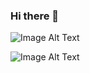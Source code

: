 ### Hi there 👋
<!-- Markdown Image -->
![Image Alt Text](image-source)
<!-- HTML Image Tag -->
<img alt="Image Alt Text" src="[image-source](https://github.com/Coderproz/Coderproz/blob/main/whh1lpihw7h587pb2iuc.png)" />


<!--
**Coderproz/Coderproz** is a ✨ _special_ ✨ repository because its `README.md` (this file) appears on your GitHub profile.

Here are some ideas to get you started:

- 🔭 I’m currently working on ...
- 🌱 I’m currently learning ...
- 👯 I’m looking to collaborate on ...
- 🤔 I’m looking for help with ...
- 💬 Ask me about ...
- 📫 How to reach me: ...
- 😄 Pronouns: ...
- ⚡ Fun fact: ...
-->
